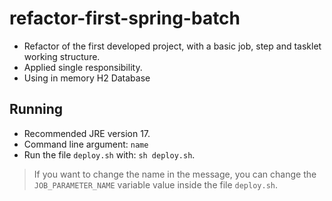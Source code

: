 # refactor-first-spring-batch
- Refactor of the first developed project, with a basic job, step and tasklet working structure.
- Applied single responsibility.
- Using in memory H2 Database

## Running
- Recommended JRE version 17.
- Command line argument: `name`
- Run the file `deploy.sh` with: `sh deploy.sh`.

> If you want to change the name in the message, you can change the `JOB_PARAMETER_NAME` variable value inside the file `deploy.sh`.
